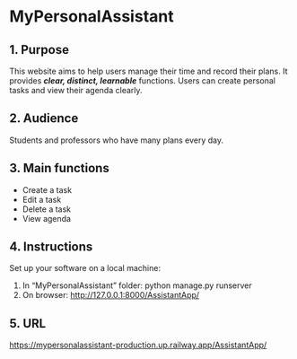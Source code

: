 # MyPersonalAssistant
## 1. Purpose
This website aims to help users manage their time and record their plans. It provides ***clear, distinct, learnable*** functions. Users can create personal tasks and view their agenda clearly.
## 2. Audience
Students and professors who have many plans every day.
## 3. Main functions
* Create a task
* Edit a task
* Delete a task
* View agenda
## 4. Instructions
Set up your software on a local machine:
1. In “MyPersonalAssistant” folder: python manage.py runserver 
2. On browser: http://127.0.0.1:8000/AssistantApp/
## 5. URL
https://mypersonalassistant-production.up.railway.app/AssistantApp/